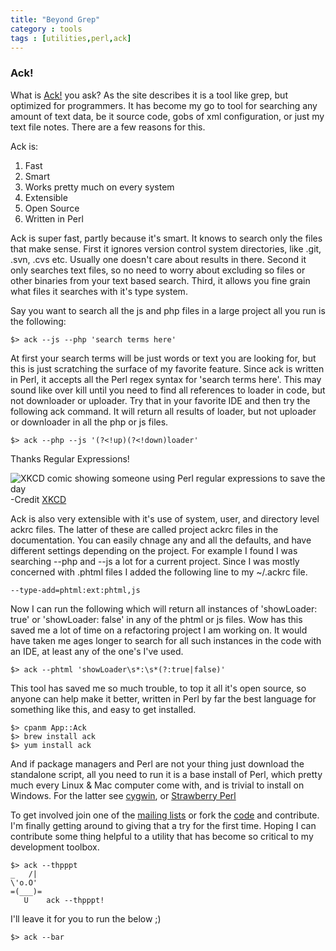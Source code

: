 ```yaml
---
title: "Beyond Grep"
category : tools
tags : [utilities,perl,ack]
---
```


### Ack!

What is [Ack!](http://beyondgrep.com) you ask? As the site describes it is a tool like grep, but optimized for programmers. It has become my go to tool for searching any amount of text data, be it source code, gobs of xml configuration, or just my text file notes. There are a few reasons for this.

<!--more-->
Ack is:

  1. Fast
  1. Smart
  1. Works pretty much on every system
  1. Extensible
  1. Open Source
  1. Written in Perl

Ack is super fast, partly because it's smart. It knows to search only the files that make sense. First it ignores version control system directories, like .git, .svn, .cvs etc. Usually one doesn't care about results in there. Second it only searches text files, so no need to worry about excluding so files or other binaries from your text based search. Third, it allows you fine grain what files it searches with it's type system.

Say you want to search all the js and php files in a large project all you run is the following:

    $> ack --js --php 'search terms here'

At first your search terms will be just words or text you are looking for, but this is just scratching the surface of my favorite feature. Since ack is written in Perl, it accepts all the Perl regex syntax for 'search terms here'. This may sound like over kill until you need to find all references to loader in code, but not downloader or uploader. Try that in your favorite IDE and then try the following ack command. It will return all results of loader, but not uploader or downloader in all the php or js files.

    $> ack --php --js '(?<!up)(?<!down)loader'

Thanks Regular Expressions!

![XKCD comic showing someone using Perl regular expressions to save the day](http://imgs.xkcd.com/comics/regular_expressions.png)
-Credit [XKCD](http://xkcd.com/208/)

Ack is also very extensible with it's use of system, user, and directory level ackrc files. The latter of these are called project ackrc files in the documentation. You can easily chnage any and all the defaults, and have different settings depending on the project. For example I found I was searching --php and --js a lot for a current project. Since I was mostly concerned with .phtml files I added the following line to my ~/.ackrc file.

    --type-add=phtml:ext:phtml,js

Now I can run the following which will return all instances of 'showLoader: true' or 'showLoader: false' in any of the phtml or js files. Wow has this saved me a lot of time on a refactoring project I am working on. It would have taken me ages longer to search for all such instances in the code with an IDE, at least any of the one's I've used.

    $> ack --phtml 'showLoader\s*:\s*(?:true|false)'

This tool has saved me so much trouble, to top it all it's open source, so anyone can help make it better, written in Perl by far the best language for something like this, and easy to get installed.

    $> cpanm App::Ack
    $> brew install ack
    $> yum install ack

And if package managers and Perl are not your thing just download the standalone script, all you need to run it is a base install of Perl, which pretty much every Linux & Mac computer come with, and is trivial to install on Windows. For the latter see [cygwin](http://cygwin.com), or [Strawberry Perl](http://strawberryperl.com/)

To get involved join one of the [mailing lists](http://beyondgrep.com/community/) or fork the [code](https://github.com/petdance/ack2) and contribute. I'm finally getting around to giving that a try for the first time. Hoping I can contribute some thing helpful to a utility that has become so critical to my development toolbox.  

    $> ack --thpppt
    _   /|
    \'o.O'
    =(___)=
       U    ack --thpppt!

I'll leave it for you to run the below ;)

    $> ack --bar

